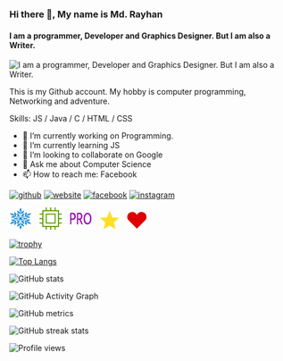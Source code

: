 ### Hi there 👋, My name is Md. Rayhan
#### I am a programmer, Developer and Graphics Designer. But I am also a Writer.
![I am a programmer, Developer and Graphics Designer. But I am also a Writer.](https://lh3.googleusercontent.com/uaKk_7Ax_rjGk6rdzg-GVDrs4GPjjn0AMETPXCwTyP0kX6WmEYG_Njx7ABykRy5BBMv4EG5RUmGXrBtWpVBaulQ=w16383)

This is my Github account.
My hobby is computer programming, Networking and adventure.

Skills: JS / Java / C / HTML / CSS

- 🔭 I’m currently working on Programming. 
- 🌱 I’m currently learning JS 
- 👯 I’m looking to collaborate on Google 
- 💬 Ask me about Computer Science  
- 📫 How to reach me: Facebook 


[<img src='https://cdn.jsdelivr.net/npm/simple-icons@3.0.1/icons/github.svg' alt='github' height='40'>](https://github.com/md-rayhan-T)  [<img src='https://cdn.jsdelivr.net/npm/simple-icons@3.0.1/icons/icloud.svg' alt='website' height='40'>](https://sites.google.com/diu.edu.bd/rayhant/home)  [<img src='https://cdn.jsdelivr.net/npm/simple-icons@3.0.1/icons/facebook.svg' alt='facebook' height='40'>](https://www.facebook.com/md.rayhan.diu)  [<img src='https://cdn.jsdelivr.net/npm/simple-icons@3.0.1/icons/instagram.svg' alt='instagram' height='40'>](https://www.instagram.com/md.rayhan_diu/)  

<a href='https://archiveprogram.github.com/'><img src='https://raw.githubusercontent.com/acervenky/animated-github-badges/master/assets/acbadge.gif' width='40' height='40'></a> <a href='https://docs.github.com/en/developers'><img src='https://raw.githubusercontent.com/acervenky/animated-github-badges/master/assets/devbadge.gif' width='40' height='40'></a> <a href='https://github.com/pricing'><img src='https://raw.githubusercontent.com/acervenky/animated-github-badges/master/assets/pro.gif' width='40' height='40'></a> <a href='https://stars.github.com/'><img src='https://raw.githubusercontent.com/acervenky/animated-github-badges/master/assets/starbadge.gif' width='35' height='35'></a> <a href='https://docs.github.com/en/github/supporting-the-open-source-community-with-github-sponsors'><img src='https://raw.githubusercontent.com/acervenky/animated-github-badges/master/assets/sponsorbadge.gif' width='35' height='35'></a> 

[![trophy](https://github-profile-trophy.vercel.app/?username=md-rayhan-T)](https://github.com/ryo-ma/github-profile-trophy)

[![Top Langs](https://github-readme-stats.vercel.app/api/top-langs/?username=md-rayhan-T)](https://github.com/anuraghazra/github-readme-stats)

![GitHub stats](https://github-readme-stats.vercel.app/api?username=md-rayhan-T&show_icons=true&count_private=true)  

![GitHub Activity Graph](https://activity-graph.herokuapp.com/graph?username=md-rayhan-T)  

![GitHub metrics](https://metrics.lecoq.io/md-rayhan-T)  

![GitHub streak stats](https://github-readme-streak-stats.herokuapp.com/?user=md-rayhan-T)  

![Profile views](https://gpvc.arturio.dev/md-rayhan-T)  
